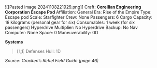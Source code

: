 ![[Pasted image 20241108221929.png]]
Craft: **Corellian Engineering Corporation Escape Pod**
Affiliation: General
Era: Rise of the Empire
Type: Escape pod
Scale: Starfighter
Crew: None
Passengers: 6
Cargo Capacity: 18 kilograms (personal gear for six)
Consumables: 1 week (for six passengers)
Hyperdrive Multiplier: No
Hyperdrive Backup: No
Nav Computer: None
Space: 0
Maneuverability: 0D

**Systems**
> [!_1] Defenses
> Hull: 1D



*Source: Cracken’s Rebel Field Guide (page 46)*